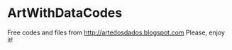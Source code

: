ArtWithDataCodes
================

Free codes and files from http://artedosdados.blogspot.com
Please, enjoy it!
